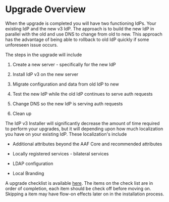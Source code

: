 ---
---

# Upgrade Overview #

When the upgrade is completed you will have two functioning IdPs. Your existing IdP and the new v3 IdP. The approach is to build the new IdP in parallel with the old and use DNS to change from old to new. This approach has the advantage of being able to rollback to old IdP quickly if some unforeseen issue occurs.

The steps in the upgrade will include

1. Create a new server - specifically for the new IdP

2. Install IdP v3 on the new server
 
3. Migrate configuration and data from old IdP to new

4. Test the new IdP while the old IdP continues to serve auth requests

5. Change DNS so the new IdP is serving auth requests

6. Clean up

The IdP v3 Installer will significantly decrease the amount of time required to perform your upgrades, but it will depending upon how much localization you have on your existing IdP. These localization's include

- Additional attributes beyond the AAF Core and recommended attributes

- Locally registered services - bilateral services

- LDAP configuration

- Local Branding

A upgrade checklist is available [here](http://upgradeckecklist.aaf.edu.au/upgradechecklist.pdf "V2 to V3 upgrade check list"). The items on the check list are in order of completion, each item should be check off before moving on. Skipping a item may have flow-on effects later on in the installation process.
  


